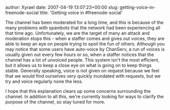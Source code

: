 author: Xyrael
date: 2007-04-19 13:07:23+00:00
slug: getting-voice-in-freenode-social
title: 'Getting voice in #freenode-social'

The channel has been moderated for a long time, and this is because of the many problems with spambots that the network had been experiencing all that time ago. Unfortunately, we are the target of many an attack and moderation stops this - when a staffer comes and gives out voices, they are able to keep an eye on people trying to spoil the fun of others. Although you may notice that some users have auto-voice by ChanServ, a run of voices is usually given out every few hours or so, when a staffer notices that the channel has a lot of unvoiced people. This system isn't the most efficient, but it allows us to keep a close eye on what is going on to keep things stable. Generally speaking, voice is not given on request because we feel that we would find ourselves very quickly inundated with requests, but we try and voice regularly none the less.

I hope that this explanation clears up some concerns surrounding the channel. In addition to all this, we're currently looking for ways to clarify the purpose of the channel, so stay tuned for more.
